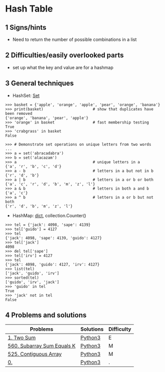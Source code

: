 # Hash Table

## 1 Signs/hints
* Need to return the number of possible combinations in a list

## 2 Difficulties/easily overlooked parts
* set up what the key and value are for a hashmap 

## 3 General techniques
* HashSet: [Set](https://docs.python.org/3/tutorial/datastructures.html#sets)
```python3
>>> basket = {'apple', 'orange', 'apple', 'pear', 'orange', 'banana'}
>>> print(basket)                      # show that duplicates have been removed
{'orange', 'banana', 'pear', 'apple'}
>>> 'orange' in basket                 # fast membership testing
True
>>> 'crabgrass' in basket
False

>>> # Demonstrate set operations on unique letters from two words
...
>>> a = set('abracadabra')
>>> b = set('alacazam')
>>> a                                  # unique letters in a
{'a', 'r', 'b', 'c', 'd'}
>>> a - b                              # letters in a but not in b
{'r', 'd', 'b'}
>>> a | b                              # letters in a or b or both
{'a', 'c', 'r', 'd', 'b', 'm', 'z', 'l'}
>>> a & b                              # letters in both a and b
{'a', 'c'}
>>> a ^ b                              # letters in a or b but not both
{'r', 'd', 'b', 'm', 'z', 'l'}
```
* HashMap: [dict](https://docs.python.org/3/tutorial/datastructures.html#dictionaries), collection.Counter()
```python3
>>> tel = {'jack': 4098, 'sape': 4139}
>>> tel['guido'] = 4127
>>> tel
{'jack': 4098, 'sape': 4139, 'guido': 4127}
>>> tel['jack']
4098
>>> del tel['sape']
>>> tel['irv'] = 4127
>>> tel
{'jack': 4098, 'guido': 4127, 'irv': 4127}
>>> list(tel)
['jack', 'guido', 'irv']
>>> sorted(tel)
['guido', 'irv', 'jack']
>>> 'guido' in tel
True
>>> 'jack' not in tel
False
```

## 4 Problems and solutions
Problems | Solutions | Difficulty
-------- | --------- | ----------
[1. Two Sum](https://leetcode.com/problems/two-sum/description/) | [Python3](../algorithms/001.twoSum.md) | E
[560. Subarray Sum Equals K](https://leetcode.com/problems/subarray-sum-equals-k/description/) | [Python3](../algorithms/560.subarraySumEqualsK.md) | M
[525. Contiguous Array](https://leetcode.com/problems/contiguous-array/description/) | [Python3](525.ContiguousArray.md) | M
[0.]() | [Python3]() | .
